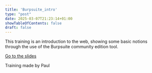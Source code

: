 ```yaml
---
title: 'Burpsuite_intro'
type: "post"
date: 2025-03-07T21:23:14+01:00
showTableOfContents: false
draft: false
---
```


This training is an introduction to the web, showing some basic notions through the use of the Burpsuite community edition tool.

[Go to the slides](https://drive.google.com/file/d/1hf_x-yF7b-2vFBh7TI4S55nNqwvb4wWt/view)

Training made by Paul